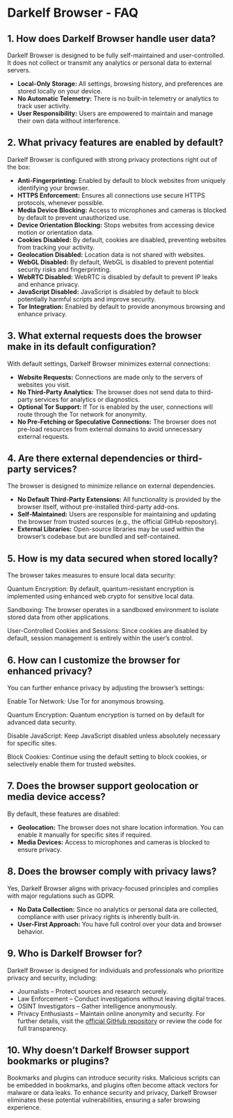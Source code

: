# Darkelf Browser - FAQ

## 1. How does Darkelf Browser handle user data?
Darkelf Browser is designed to be fully self-maintained and user-controlled. It does not collect or transmit any analytics or personal data to external servers.  
- **Local-Only Storage:** All settings, browsing history, and preferences are stored locally on your device.  
- **No Automatic Telemetry:** There is no built-in telemetry or analytics to track user activity.  
- **User Responsibility:** Users are empowered to maintain and manage their own data without interference.

## 2. What privacy features are enabled by default?
Darkelf Browser is configured with strong privacy protections right out of the box:
- **Anti-Fingerprinting:** Enabled by default to block websites from uniquely identifying your browser.
- **HTTPS Enforcement:** Ensures all connections use secure HTTPS protocols, whenever possible.
- **Media Device Blocking:** Access to microphones and cameras is blocked by default to prevent unauthorized use.
- **Device Orientation Blocking:** Stops websites from accessing device motion or orientation data.
- **Cookies Disabled:** By default, cookies are disabled, preventing websites from tracking your activity.
- **Geolocation Disabled:** Location data is not shared with websites.
- **WebGL Disabled:** By default, WebGL is disabled to prevent potential security risks and fingerprinting.
- **WebRTC Disabled:** WebRTC is disabled by default to prevent IP leaks and enhance privacy.
- **JavaScript Disabled:** JavaScript is disabled by default to block potentially harmful scripts and improve security.
- **Tor Integration:** Enabled by default to provide anonymous browsing and enhance privacy.

## 3. What external requests does the browser make in its default configuration?
With default settings, Darkelf Browser minimizes external connections:  
- **Website Requests:** Connections are made only to the servers of websites you visit.  
- **No Third-Party Analytics:** The browser does not send data to third-party services for analytics or diagnostics.  
- **Optional Tor Support:** If Tor is enabled by the user, connections will route through the Tor network for anonymity.  
- **No Pre-Fetching or Speculative Connections:** The browser does not pre-load resources from external domains to avoid unnecessary external requests.

## 4. Are there external dependencies or third-party services?
The browser is designed to minimize reliance on external dependencies.  
- **No Default Third-Party Extensions:** All functionality is provided by the browser itself, without pre-installed third-party add-ons.  
- **Self-Maintained:** Users are responsible for maintaining and updating the browser from trusted sources (e.g., the official GitHub repository).  
- **External Libraries:** Open-source libraries may be used within the browser’s codebase but are bundled and self-contained.  

## 5. How is my data secured when stored locally?
The browser takes measures to ensure local data security:

Quantum Encryption: By default, quantum-resistant encryption is implemented using enhanced web crypto for sensitive local data.

Sandboxing: The browser operates in a sandboxed environment to isolate stored data from other applications.

User-Controlled Cookies and Sessions: Since cookies are disabled by default, session management is entirely within the user’s control.

## 6. How can I customize the browser for enhanced privacy?
You can further enhance privacy by adjusting the browser’s settings:

Enable Tor Network: Use Tor for anonymous browsing.

Quantum Encryption: Quantum encryption is turned on by default for advanced data security.

Disable JavaScript: Keep JavaScript disabled unless absolutely necessary for specific sites.

Block Cookies: Continue using the default setting to block cookies, or selectively enable them for trusted websites.

## 7. Does the browser support geolocation or media device access?
By default, these features are disabled:  
- **Geolocation:** The browser does not share location information. You can enable it manually for specific sites if required.  
- **Media Devices:** Access to microphones and cameras is blocked to ensure privacy.  

## 8. Does the browser comply with privacy laws?
Yes, Darkelf Browser aligns with privacy-focused principles and complies with major regulations such as GDPR.  
- **No Data Collection:** Since no analytics or personal data are collected, compliance with user privacy rights is inherently built-in.  
- **User-First Approach:** You have full control over your data and browser behavior.  

## 9. Who is Darkelf Browser for?
Darkelf Browser is designed for individuals and professionals who prioritize privacy and security, including:
- Journalists – Protect sources and research securely.
- Law Enforcement – Conduct investigations without leaving digital traces.
- OSINT Investigators – Gather intelligence anonymously.
- Privacy Enthusiasts – Maintain online anonymity and security.
For further details, visit the [official GitHub repository](https://github.com/Darkelf2024/Darkelf-Browser) or review the code for full transparency.

## 10. Why doesn’t Darkelf Browser support bookmarks or plugins?

Bookmarks and plugins can introduce security risks. Malicious scripts can be embedded in bookmarks, and plugins often become attack vectors for malware or data leaks. To enhance security and privacy, Darkelf Browser eliminates these potential vulnerabilities, ensuring a safer browsing experience.
